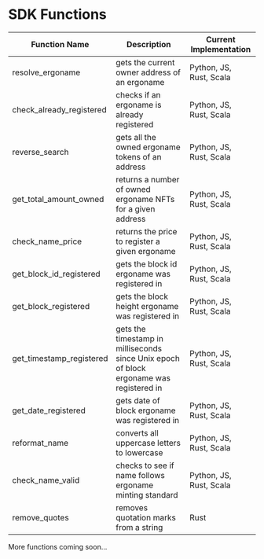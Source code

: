# SDK Functions

| Function Name     | Description                                   | Current Implementation |
| ----------------- | --------------------------------------------- | ---------------------- |
| resolve\_ergoname | gets the current owner address of an ergoname | Python, JS, Rust, Scala |
| check_already_registered | checks if an ergoname is already registered | Python, JS, Rust, Scala |
| reverse_search | gets all the owned ergoname tokens of an address | Python, JS, Rust, Scala |
| get_total_amount_owned | returns a number of owned ergoname NFTs for a given address | Python, JS, Rust, Scala |
| check_name_price | returns the price to register a given ergoname | Python, JS, Rust, Scala |
| get_block_id_registered | gets the block id ergoname was registered in | Python, JS, Rust, Scala |
| get_block_registered | gets the block height ergoname was registered in | Python, JS, Rust, Scala |
| get_timestamp_registered | gets the timestamp in milliseconds since Unix epoch of block ergoname was registered in | Python, JS, Rust, Scala |
| get_date_registered | gets date of block ergoname was registered in | Python, JS, Rust, Scala |
| reformat_name | converts all uppercase letters to lowercase | Python, JS, Rust, Scala |
| check_name_valid | checks to see if name follows ergoname minting standard | Python, JS, Rust, Scala |
| remove\_quotes    | removes quotation marks from a string         | Rust                   |

More functions coming soon...